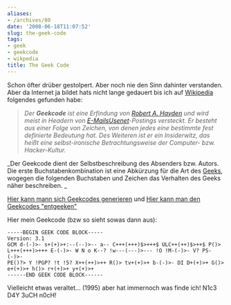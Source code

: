 ```yaml
---
aliases:
- /archives/80
date: '2008-06-18T11:07:52'
slug: the-geek-code
tags:
- geek
- geekcode
- wikpedia
title: The Geek Code
---
```


Schon öfter drüber gestolpert. Aber noch nie den Sinn dahinter verstanden.
Aber da Internet ja bildet hats nicht lange gedauert bis ich auf
[Wikipedia](http://de.wikipedia.org/wiki/Geekcode) folgendes gefunden habe:

> _Der **Geekcode** ist eine Erfindung von [Robert A.
> Hayden](http://de.wikipedia.org/w/index.php?title=Robert_A._Hayden&action=edit&redlink=1)
> und wird meist in Headern von
> [E-Mails](http://de.wikipedia.org/wiki/E-Mail)[Usenet](http://de.wikipedia.org/wiki/Usenet)-Postings
> versteckt. Er besteht aus einer Folge von Zeichen, von denen jedes eine
> bestimmte fest definierte Bedeutung hat. Des Weiteren ist er ein
> Insiderwitz, das heißt eine selbst-ironische Betrachtungsweise der
> Computer- bzw. Hacker-Kultur._

_Der Geekcode dient der Selbstbeschreibung des Absenders bzw. Autors. Die
erste Buchstabenkombination ist eine Abkürzung für die Art des
[Geeks](http://de.wikipedia.org/wiki/Geek), wogegen die folgenden
Buchstaben und Zeichen das Verhalten des Geeks näher beschreiben. _


[Hier kann mann sich Geekcodes generieren](http://www.joereiss.net/geek/geek.html)
und
[Hier kann man den Geekcodes "entgeeken"](http://www.joereiss.net/geek/ungeek.html)

Hier mein Geekcode (bzw so sieht sowas dann aus):

```
-----BEGIN GEEK CODE BLOCK-----
Version: 3.1
GCM d-(-)>- s+(+)>+:--(--)>-- a-- C+++(+++)$>+++$ ULC++(++)$>++$ P()>
L+++(+++)>+++ E-(-)>- W N o K--? !w---(---)>--- !O !M-(-)>- V? PS-(-)>-
PE()?> Y !PGP? !t !5? X++(++)>++ R()> tv+(+)>+ b-(-)>- DI D+(+)>+ G()>
e+(+)>+ h()> r+(+)>+ y+(+)>+
------END GEEK CODE BLOCK------
```

Vielleicht etwas veraltet... (1995) aber hat immernoch was finde ich!
N1c3 D4Y 3uCH n0cH!